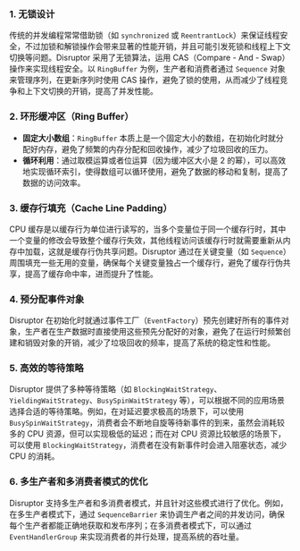 ### 1. 无锁设计

传统的并发编程常常借助锁（如 `synchronized` 或 `ReentrantLock`）来保证线程安全，不过加锁和解锁操作会带来显著的性能开销，并且可能引发死锁和线程上下文切换等问题。Disruptor 采用了无锁算法，运用 CAS（Compare - And - Swap）操作来实现线程安全。以 `RingBuffer` 为例，生产者和消费者通过 `Sequence` 对象来管理序列，在更新序列时使用 CAS 操作，避免了锁的使用，从而减少了线程竞争和上下文切换的开销，提高了并发性能。

### 2. 环形缓冲区（Ring Buffer）

- **固定大小数组**：`RingBuffer` 本质上是一个固定大小的数组，在初始化时就分配好内存，避免了频繁的内存分配和回收操作，减少了垃圾回收的压力。
- **循环利用**：通过取模运算或者位运算（因为缓冲区大小是 2 的幂），可以高效地实现循环索引，使得数组可以循环使用，避免了数据的移动和复制，提高了数据的访问效率。

### 3. 缓存行填充（Cache Line Padding）

CPU 缓存是以缓存行为单位进行读写的，当多个变量位于同一个缓存行时，其中一个变量的修改会导致整个缓存行失效，其他线程访问该缓存行时就需要重新从内存中加载，这就是缓存行伪共享问题。Disruptor 通过在关键变量（如 `Sequence`）周围填充一些无用的变量，确保每个关键变量独占一个缓存行，避免了缓存行伪共享，提高了缓存命中率，进而提升了性能。

### 4. 预分配事件对象

Disruptor 在初始化时就通过事件工厂（`EventFactory`）预先创建好所有的事件对象，生产者在生产数据时直接使用这些预先分配好的对象，避免了在运行时频繁创建和销毁对象的开销，减少了垃圾回收的频率，提高了系统的稳定性和性能。

### 5. 高效的等待策略

Disruptor 提供了多种等待策略（如 `BlockingWaitStrategy`、`YieldingWaitStrategy`、`BusySpinWaitStrategy` 等），可以根据不同的应用场景选择合适的等待策略。例如，在对延迟要求极高的场景下，可以使用 `BusySpinWaitStrategy`，消费者会不断地自旋等待新事件的到来，虽然会消耗较多的 CPU 资源，但可以实现极低的延迟；而在对 CPU 资源比较敏感的场景下，可以使用 `BlockingWaitStrategy`，消费者在没有新事件时会进入阻塞状态，减少 CPU 的消耗。

### 6. 多生产者和多消费者模式的优化

Disruptor 支持多生产者和多消费者模式，并且针对这些模式进行了优化。例如，在多生产者模式下，通过 `SequenceBarrier` 来协调生产者之间的并发访问，确保每个生产者都能正确地获取和发布序列；在多消费者模式下，可以通过 `EventHandlerGroup` 来实现消费者的并行处理，提高系统的吞吐量。



